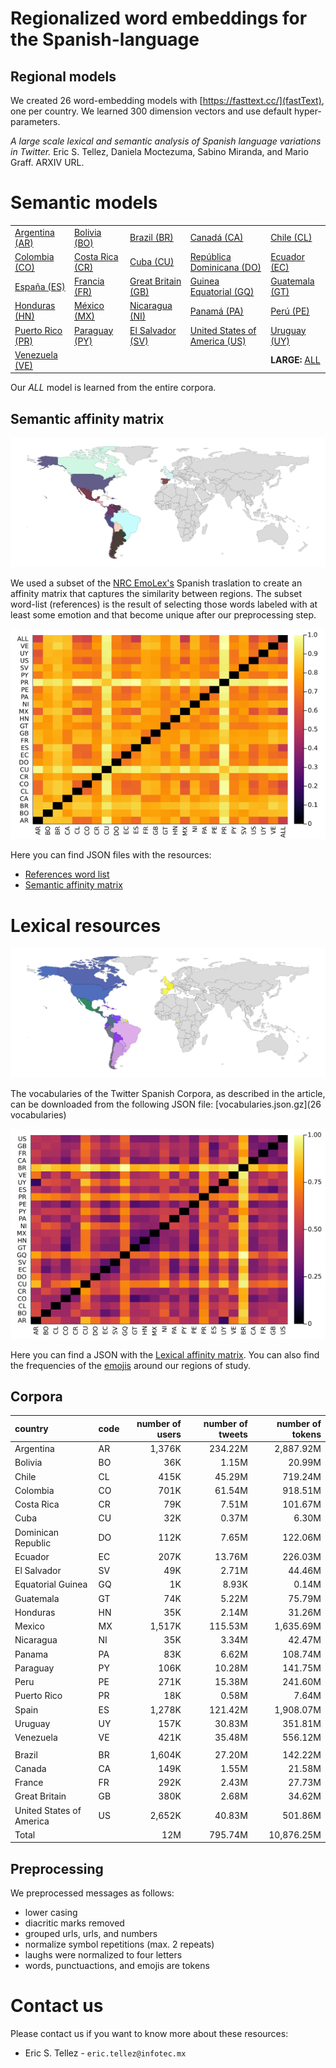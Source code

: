 
# Regionalized word embeddings for the Spanish-language

## Regional models
We created 26 word-embedding models with [https://fasttext.cc/](fastText), one per country. We learned 300 dimension vectors and use default hyper-parameters.

_A large scale lexical and semantic analysis of Spanish language variations in Twitter._ Eric S. Tellez, Daniela Moctezuma, Sabino Miranda, and Mario Graff. ARXIV URL.

# Semantic models


|    |    |    |    |    |
|----|----|----|----|----|
| [Argentina (AR)](http://geo.ingeotec.mx/~sadit/regional-spanish-models/AR.bin)   | [Bolivia (BO)](http://geo.ingeotec.mx/~sadit/regional-spanish-models/BO.bin)    | [Brazil (BR)](http://geo.ingeotec.mx/~sadit/regional-spanish-models/BR.bin)        | [Canadá (CA)](http://geo.ingeotec.mx/~sadit/regional-spanish-models/CA.bin)                   | [Chile (CL)](http://geo.ingeotec.mx/~sadit/regional-spanish-models/CL.bin)     |
| [Colombia (CO)](http://geo.ingeotec.mx/~sadit/regional-spanish-models/CO.bin)    | [Costa Rica (CR)](http://geo.ingeotec.mx/~sadit/regional-spanish-models/CR.bin) | [Cuba (CU)](http://geo.ingeotec.mx/~sadit/regional-spanish-models/CU.bin)          | [República Dominicana (DO)](http://geo.ingeotec.mx/~sadit/regional-spanish-models/DO.bin)     | [Ecuador (EC)](http://geo.ingeotec.mx/~sadit/regional-spanish-models/EC.bin)   |
| [España (ES)](http://geo.ingeotec.mx/~sadit/regional-spanish-models/ES.bin)      | [Francia (FR)](http://geo.ingeotec.mx/~sadit/regional-spanish-models/FR.bin)    | [Great Britain (GB)](http://geo.ingeotec.mx/~sadit/regional-spanish-models/GB.bin) | [Guinea Equatorial (GQ)](http://geo.ingeotec.mx/~sadit/regional-spanish-models/GQ.bin)        | [Guatemala (GT)](http://geo.ingeotec.mx/~sadit/regional-spanish-models/GT.bin) |
| [Honduras (HN)](http://geo.ingeotec.mx/~sadit/regional-spanish-models/HN.bin)    | [México (MX)](http://geo.ingeotec.mx/~sadit/regional-spanish-models/MX.bin)     | [Nicaragua (NI)](http://geo.ingeotec.mx/~sadit/regional-spanish-models/NI.bin)     | [Panamá (PA)](http://geo.ingeotec.mx/~sadit/regional-spanish-models/PA.bin)                   | [Perú (PE)](http://geo.ingeotec.mx/~sadit/regional-spanish-models/PE.bin)      |
| [Puerto Rico (PR)](http://geo.ingeotec.mx/~sadit/regional-spanish-models/PR.bin) | [Paraguay (PY)](http://geo.ingeotec.mx/~sadit/regional-spanish-models/PY.bin)   | [El Salvador (SV)](http://geo.ingeotec.mx/~sadit/regional-spanish-models/SV.bin)   | [United States of America (US)](http://geo.ingeotec.mx/~sadit/regional-spanish-models/US.bin) | [Uruguay (UY)](http://geo.ingeotec.mx/~sadit/regional-spanish-models/UY.bin)   |
| [Venezuela (VE)](http://geo.ingeotec.mx/~sadit/regional-spanish-models/VE.bin)   |                           |                              |                                         | **LARGE:**   [ALL](http://geo.ingeotec.mx/~sadit/regional-spanish-models/ALL.bin) | 

Our _ALL_ model is learned from the entire corpora. 

## Semantic affinity matrix

![Geographic visualization of the semantic similarity, similar colors imply semantic similarity](fig-region-emo-colors-clustering-umap-3.png)

We used a subset of the [NRC EmoLex's](https://saifmohammad.com/WebPages/NRC-Emotion-Lexicon.htm) Spanish traslation to create an affinity matrix that captures the similarity between regions. The subset word-list (references) is the result of selecting those words labeled with at least some emotion and that become unique after our preprocessing step. 

![Semantic affinity matrix](fig-heatmap-emoprojection.png)

Here you can find JSON files with the resources:

- [References word list](http://geo.ingeotec.mx/~sadit/regional-spanish-models/nrc-normalized-lexicon-with-emotions.json.gz)
- [Semantic affinity matrix](http://geo.ingeotec.mx/~sadit/regional-spanish-models/corpora-emo-affinity-matrix.json.gz)

# Lexical resources
![Geographic visualization of the lexical similarity, similar colors imply lexical similarity](fig-region-lex-colors-clustering-umap-3.png)

The vocabularies of the Twitter Spanish Corpora, as described in the article, can be downloaded from the following JSON file: [vocabularies.json.gz](26 vocabularies)

![Lexical affinity matrix](fig-lexheatmap-projection.png)

Here you can find a JSON with the [Lexical affinity matrix](http://geo.ingeotec.mx/~sadit/regional-spanish-models/corpora-lex-affinity-matrix.json.gz). You can also find the frequencies of the [emojis](http://geo.ingeotec.mx/~sadit/regional-spanish-models/emojis-distribution.json.gz) around our regions of study.


## Corpora

| country | code | number of users | number of tweets | number of tokens |
|:----------         | ------ | ------:| -------:| ---------:|
| Argentina          | AR | 1,376K | 234.22M | 2,887.92M |
| Bolivia            | BO | 36K    |  1.15M  |    20.99M |
| Chile              | CL | 415K   | 45.29M  |   719.24M |
| Colombia           | CO | 701K   | 61.54M  |   918.51M |
| Costa Rica         | CR | 79K    |  7.51M  |   101.67M |
| Cuba               | CU | 32K    |  0.37M  |     6.30M |
| Dominican Republic | DO | 112K   |  7.65M  |   122.06M |
| Ecuador            | EC | 207K   | 13.76M  |   226.03M |
| El Salvador        | SV | 49K    | 2.71M   |    44.46M |
| Equatorial Guinea  | GQ | 1K     | 8.93K   |     0.14M |
| Guatemala          | GT | 74K    | 5.22M   |    75.79M |
| Honduras           | HN | 35K    | 2.14M   |    31.26M |
| Mexico             | MX | 1,517K | 115.53M | 1,635.69M |
| Nicaragua          | NI | 35K    | 3.34M   |    42.47M |
| Panama             | PA | 83K    | 6.62M   |    108.74M|
| Paraguay           | PY | 106K   |  10.28M |   141.75M |
| Peru               | PE | 271K   | 15.38M  |   241.60M |
| Puerto Rico        | PR | 18K    | 0.58M   |     7.64M |
| Spain              | ES | 1,278K | 121.42M | 1,908.07M |
| Uruguay            | UY | 157K   | 30.83M  |   351.81M |
| Venezuela          | VE | 421K   | 35.48M  |   556.12M |
  | | | | |
 Brazil                   | BR | 1,604K |  27.20M |  142.22M |
 Canada                   | CA | 149K   |  1.55M  |  21.58M  |
 France                   | FR | 292K   |  2.43M  |  27.73M  |
 Great Britain            | GB | 380K   |  2.68M  |  34.62M  |
 United States of America | US | 2,652K | 40.83M  | 501.86M  |
 Total                    |    | 12M   |   795.74M |   10,876.25M |

## Preprocessing

We preprocessed messages as follows:

- lower casing
- diacritic marks removed
- grouped urls, urls, and numbers
- normalize symbol repetitions (max. 2 repeats)
- laughs were normalized to four letters
- words, punctuactions, and emojis are tokens


# Contact us

Please contact us if you want to know more about these resources:

- Eric S. Tellez - `eric.tellez@infotec.mx`
